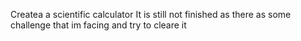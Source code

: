 Createa a scientific calculator 
It is still not finished as there as some challenge that im facing and try to cleare it 
